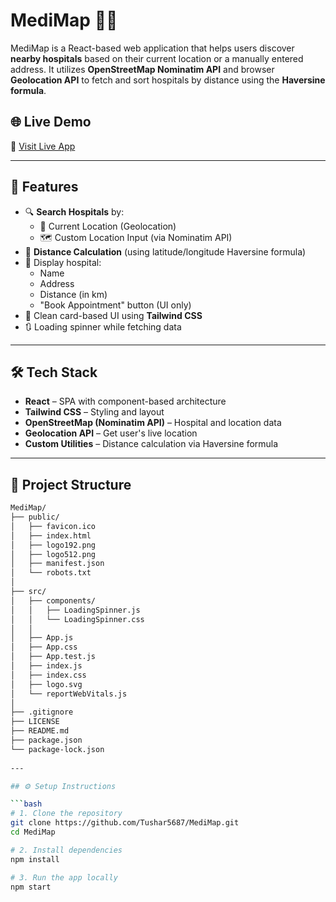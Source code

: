 # MediMap 🏥📍

MediMap is a React-based web application that helps users discover **nearby hospitals** based on their current location or a manually entered address. It utilizes **OpenStreetMap Nominatim API** and browser **Geolocation API** to fetch and sort hospitals by distance using the **Haversine formula**.

## 🌐 Live Demo
🔗 [Visit Live App](https://tushar5687.github.io/MediMap/)

---

## 🚀 Features

- 🔍 **Search Hospitals** by:
  - 📍 Current Location (Geolocation)
  - 🗺️ Custom Location Input (via Nominatim API)
- 📏 **Distance Calculation** (using latitude/longitude Haversine formula)
- 🧾 Display hospital:
  - Name
  - Address
  - Distance (in km)
  - "Book Appointment" button (UI only)
- 🧭 Clean card-based UI using **Tailwind CSS**
- 🔃 Loading spinner while fetching data

---

## 🛠️ Tech Stack

- **React** – SPA with component-based architecture
- **Tailwind CSS** – Styling and layout
- **OpenStreetMap (Nominatim API)** – Hospital and location data
- **Geolocation API** – Get user's live location
- **Custom Utilities** – Distance calculation via Haversine formula

---

## 📁 Project Structure

```bash
MediMap/
├── public/
│   ├── favicon.ico
│   ├── index.html
│   ├── logo192.png
│   ├── logo512.png
│   ├── manifest.json
│   └── robots.txt
│
├── src/
│   ├── components/
│   │   ├── LoadingSpinner.js
│   │   └── LoadingSpinner.css
│   │
│   ├── App.js
│   ├── App.css
│   ├── App.test.js
│   ├── index.js
│   ├── index.css
│   ├── logo.svg
│   └── reportWebVitals.js
│
├── .gitignore
├── LICENSE
├── README.md
├── package.json
└── package-lock.json
 
---

## ⚙️ Setup Instructions

```bash
# 1. Clone the repository
git clone https://github.com/Tushar5687/MediMap.git
cd MediMap

# 2. Install dependencies
npm install

# 3. Run the app locally
npm start





